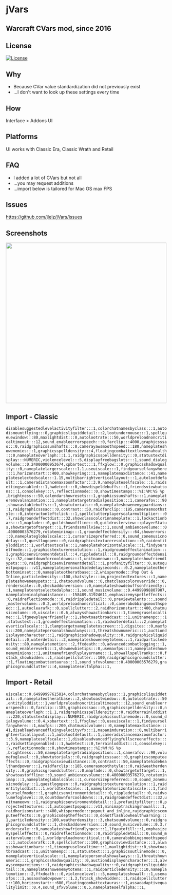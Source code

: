 # jVars
## Warcraft CVars mod, since 2016

## License
[![License](https://img.shields.io/badge/license-GPL-blue)](LICENSE)

## Why
- Because CVar value standardization did not previously exist
- ...I don't want to look up these settings every time 

## How
Interface > Addons UI

## Platforms
UI works with Classic Era, Classic Wrath and Retail

## FAQ
- I added a lot of CVars but not all
- ...you may request additions
- ...import below is tailored for Mac OS max FPS

## Issues
https://github.com/jlelz/jVars/issues

## Screenshots
<p float="left">
  <img src="https://i.imgur.com/B3PMwON.jpeg" width="500" /> 
</p>

## Import - Classic
`disablesuggestedlevelactivityfilter:::1,colorchatnamesbyclass:::1,autodismountflying:::0,graphicsliquiddetail:::2,lootundermouse:::1,spellqueuewindow:::80,maxlightdist:::0,autolootrate:::50,worldpreloadnoncriticaltimeout:::12,sound_enableerrorspeech:::0,farclip:::4000,graphicsssao:::0,raidgraphicssunshafts:::0,camerayawsmoothspeed:::180,nameplateshowenemies:::1,graphicsspelldensity:::4,floatingcombattextlowmanahealth:::0,nameplateoverlaph:::1.1,raidgraphicsspelldensity:::0,statustextdisplay:::NUMERIC,violencelevel:::5,displayfreebagslots:::1,sound_dialogvolume:::0.24000000953674,xpbartext:::1,ffxglow:::0,graphicsshadowquality:::0,nameplatelargerscale:::1.1,useuiscale:::1,findyourselfanywhere:::1,horizonstart:::400,showkeyring:::1,nameplatemaxdistance:::41,nameplateselectedscale:::1.15,multibarrightverticallayout:::1,autolootdefault:::1,cameradistancemaxzoomfactor:::3.9,nameplateselfscale:::1,raidsettingsenabled:::1,hwdetect:::0,showdispeldebuffs:::1,friendsviewbuttons:::1,consolekey:::\,reflectionmode:::0,showtimestamps:::%I:%M:%S %p ,brightness:::50,calendarshowresets:::1,graphicssunshafts:::1,nameplateremovalanimation:::1,nameplatetargetradialposition:::1,camerafov:::90,showcastablebuffs:::1,showtutorials:::0,nameplateshowenemyguardians:::1,raidgraphicsssao:::0,contrast:::50,raidfarclip:::185,camerasmoothstyle:::0,interactonleftclick:::1,spellclutterplayerscalarmultiplier:::0.7,raidgroundeffectdist:::32,showclasscolorinnameplate:::1,lockactionbars:::1,mapfade:::0,guildshowoffline:::0,guildrosterview:::playerStatus,showtargetoftarget:::1,friendssmallview:::1,sound_ambiencevolume:::0.40000003576279,rotateminimap:::1,groundeffectdensity:::64,showerrors:::0,nameplateglobalscale:::1,cursorsizepreferred:::0,sound_zonemusicnodelay:::1,questlogopen:::0,raidgraphicstextureresolution:::0,raidentityloddist:::1,worldtextscale:::1,nameplatehorizontalscale:::1,findyourselfmode:::1,graphicstextureresolution:::1,raidgroundeffectanimation:::1,graphicsenvironmentdetail:::4,rippledetail:::0,raidgroundeffectdensity:::32,countdownforcooldowns:::1,unitnameown:::1,nameplateshowfriendlypets:::0,raidgraphicsenvironmentdetail:::1,profanityfilter:::0,autoquestpopups:::v11,nameplatepersonalhidedelayseconds:::0.2,nameplateotherbottominset:::0,nameplateotheratbase:::2,whispermode:::Pop Out & Inline,particledensity:::100,chatstyle:::im,projectedtextures:::1,nameplateshowenemypets:::1,chatsoundvolume:::0,chatclasscoloroverride:::0,renderscale:::0,checkaddonversion:::0,nameplateshowdebuffsonfriendly:::1,nameplatenotselectedalpha:::1,sound_musicvolume:::0.44999998807907,nameplateminalphadistance:::-158489.31924611,emphasizemyspelleffects:::0,raidreflectionmode:::0,raidrippledetail:::0,previewtalents:::,sound_mastervolume:::0.2,worldpreloadnoncritical:::0,camerabobbingsmoothspeed:::1,autoclearafk:::0,spellclutter:::2,raidhorizonstart:::400,chatmusicvolume:::0,uiscale:::0.6,alwaysshowactionbars:::1,timemgruselocaltime:::1,lfgnewplayerfriendly:::1,showtoastbroadcast:::1,unitnamenpc:::1,statustext:::1,groundeffectanimation:::1,raidwaterdetail:::2,nameplateverticalscale:::1,clamptargetnameplatetoscreen:::1,digsites:::0,maxfps:::200,nameplatepersonalshowalways:::1,threatshownumeric:::1,auctiondisplayoncharacter:::1,raidgraphicsshadowquality:::0,raidgraphicsliquiddetail:::0,waterdetail:::2,nameplateshowenemytotems:::1,raidparticledensity:::80,nameplatemotion:::2,ffxdeath:::0,advancedcombatlogging:::1,sound_enablereverb:::1,shownewbietips:::0,usemaxfps:::1,nameplateshowenemyminions:::1,unitnamefriendlyplayername:::1,showallspellranks:::0,fstack_showhidden:::1,raidspellclutter:::100,raidgraphicsgroundclutter:::1,floatingcombattextauras:::1,sound_sfxvolume:::0.40000003576279,graphicsgroundclutter:::4,nameplateselfalpha:::1,`

## Import - Retail
`uiscale:::0.64999997615814,colorchatnamesbyclass:::1,graphicsliquiddetail:::0,nameplateotheratbase:::2,showtoastwindow:::0,autolootrate:::50,entityloddist:::1,worldpreloadnoncriticaltimeout:::12,sound_enableerrorspeech:::0,farclip:::185,graphicsssao:::0,graphicsspelldensity:::0,nameplateoverlaph:::1.1,raidgraphicsspelldensity:::0,raidterrainloddist:::220,statustextdisplay:::NUMERIC,raidgraphicsoutlinemode:::0,sound_dialogvolume:::0.4,xpbartext:::1,ffxglow:::0,useuiscale:::1,findyourselfanywhere:::1,maxfps:::200,chatmusicvolume:::0,nameplatemaxdistance:::41,disableadvancedflyingvelocityvfx:::1,mapanimduration:::0,multibarrightverticallayout:::1,autolootdefault:::1,cameradistancemaxzoomfactor:::3.9,nameplateselfscale:::1,disableadvancedflyingfullscreeneffects:::1,raidsettingsenabled:::1,hwdetect:::0,terrainloddist:::1,consolekey:::\,reflectionmode:::0,showtimestamps:::%I:%M:%S %p ,brightness:::50,nameplatetargetradialposition:::1,camerafov:::90,volumefoglevel:::0,showtutorials:::0,raidgraphicsssao:::0,graphicscomputeeffects:::0,raidgraphicsviewdistance:::0,contrast:::50,nameplatehidehealthandpower:::1,raidfarclip:::185,camerasmoothstyle:::0,raidweatherdensity:::0,graphicsgroundclutter:::0,mapfade:::0,showtargetoftarget:::1,showtoastoffline:::0,sound_ambiencevolume:::0.40000003576279,rotateminimap:::1,nameplateglobalscale:::1,cursorsizepreferred:::0,sound_zonemusicnodelay:::1,questlogopen:::0,raidgraphicstextureresolution:::1,raidentityloddist:::1,worldtextscale:::1,nameplatehorizontalscale:::1,findyourselfmode:::1,graphicsenvironmentdetail:::0,rippledetail:::0,raidvolumefoglevel:::0,countdownforcooldowns:::1,raidgroundeffectdist:::32,unitnameown:::1,raidgraphicsenvironmentdetail:::1,profanityfilter:::0,projectedtextures:::1,autoquestpopups:::v11,minimaptrackingshowall:::1,raidhorizonstart:::400,whispermode:::popout_and_inline,raidgraphicscomputeeffects:::0,graphicsdeptheffects:::0,donotflashlowhealthwarning:::1,particledensity:::100,weatherdensity:::3,chatsoundvolume:::0,raidgraphicsgroundclutter:::1,checkaddonversion:::0,sound_musicvolume:::0.3,renderscale:::0,nameplateshowfriendlynpcs:::1,lfgautofill:::1,emphasizemyspelleffects:::0,raidreflectionmode:::0,raidrippledetail:::0,sound_mastervolume:::0.1,worldpreloadnoncritical:::0,camerabobbingsmoothspeed:::1,autoclearafk:::0,spellclutter:::100,graphicsviewdistance:::1,alwaysshowactionbars:::1,timemgruselocaltime:::1,maxlightdist:::0,showtoastbroadcast:::1,unitnamenpc:::1,statustext:::1,graphicsoutlinemode:::0,nameplateverticalscale:::1,nameplatepersonalshowalways:::1,threatshownumeric:::1,graphicsshadowquality:::0,auctiondisplayoncharacter:::1,alwayscompareitems:::1,raidgraphicsshadowquality:::0,raidgraphicsliquiddetail:::0,nameplateshowenemytotems:::1,raidparticledensity:::10,nameplatemotion:::2,ffxdeath:::0,violencelevel:::5,nameplateshowall:::1,usemaxfps:::1,assaoshadowpower:::1.3,fstack_showhidden:::1,raidspellclutter:::100,horizonstart:::600,floatingcombattextauras:::1,assaoadaptivequalitylimit:::0.4,sound_sfxvolume:::0.5,nameplateselfalpha:::1,`